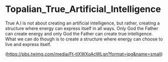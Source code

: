 # Topalian_True_Artificial_Intelligence
True A.I is not about creating an artificial intelligence, but rather, creating a structure where energy can express itself in all ways. Only God the Father can create energy and only God the Father can create true intelligence. What we can do though is to create a structure where energy can choose to live and express itself.

(https://pbs.twimg.com/media/Ft-tlXWXoAcWLgn?format=jpg&name=small)
